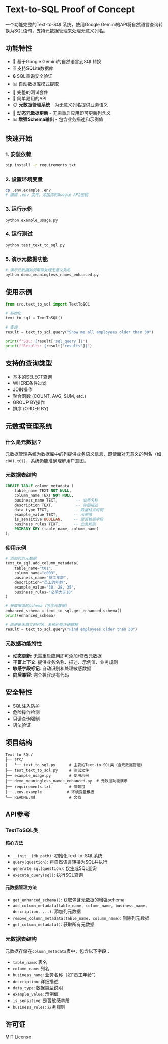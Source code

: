 # Text-to-SQL Proof of Concept

一个功能完整的Text-to-SQL系统，使用Google Gemini的API将自然语言查询转换为SQL语句，支持元数据管理来处理无意义列名。

## 功能特性

- 🤖 基于Google Gemini的自然语言到SQL转换
- 🗄️ 支持SQLite数据库
- 🔒 SQL查询安全验证
- 📊 自动数据库模式提取
- 🧪 完整的测试套件
- 🎯 简单易用的API
- 📋 **元数据管理系统** - 为无意义列名提供业务语义
- 🔄 **动态元数据更新** - 无需重启应用即可更新列含义
- 📊 **增强Schema输出** - 包含业务描述和示例值

## 快速开始

### 1. 安装依赖

```bash
pip install -r requirements.txt
```

### 2. 设置环境变量

```bash
cp .env.example .env
# 编辑 .env 文件，添加你的Google API密钥
```

### 3. 运行示例

```bash
python example_usage.py
```

### 4. 运行测试

```bash
python test_text_to_sql.py
```

### 5. 演示元数据功能

```bash
# 演示元数据如何帮助处理无意义列名
python demo_meaningless_names_enhanced.py
```

## 使用示例

```python
from src.text_to_sql import TextToSQL

# 初始化
text_to_sql = TextToSQL()

# 查询
result = text_to_sql.query("Show me all employees older than 30")

print(f"SQL: {result['sql_query']}")
print(f"Results: {result['results']}")
```

## 支持的查询类型

- 基本的SELECT查询
- WHERE条件过滤
- JOIN操作
- 聚合函数 (COUNT, AVG, SUM, etc.)
- GROUP BY操作
- 排序 (ORDER BY)

## 元数据管理系统

### 什么是元数据？

元数据管理系统为数据库中的列提供业务语义信息，即使面对无意义的列名（如`c001`, `t01`），系统仍能准确理解用户意图。

### 元数据表结构

```sql
CREATE TABLE column_metadata (
    table_name TEXT NOT NULL,
    column_name TEXT NOT NULL,
    business_name TEXT,        -- 业务名称
    description TEXT,          -- 详细描述
    data_type TEXT,           -- 数据格式说明
    example_value TEXT,       -- 示例值
    is_sensitive BOOLEAN,     -- 是否敏感字段
    business_rules TEXT,      -- 业务规则
    PRIMARY KEY (table_name, column_name)
);
```

### 使用示例

```python
# 添加列的元数据
text_to_sql.add_column_metadata(
    table_name="t01",
    column_name="c003",
    business_name="员工年龄",
    description="员工的年龄",
    example_value="30, 28, 35",
    business_rules="必须大于18"
)

# 获取增强的schema（包含元数据）
enhanced_schema = text_to_sql.get_enhanced_schema()
print(enhanced_schema)

# 即使是无意义的列名，系统仍能正确理解
result = text_to_sql.query("Find employees older than 30")
```

### 元数据功能特性

- **动态更新**: 无需重启应用即可添加/修改元数据
- **丰富上下文**: 提供业务名称、描述、示例值、业务规则
- **敏感字段标记**: 自动识别和处理敏感数据
- **向后兼容**: 完全兼容现有代码

## 安全特性

- SQL注入防护
- 危险操作检测
- 只读查询强制
- 语法验证

## 项目结构

```
Text-to-SQL/
├── src/
│   └── text_to_sql.py      # 主要的Text-to-SQL类（含元数据管理）
├── test_text_to_sql.py     # 测试文件
├── example_usage.py        # 使用示例
├── demo_meaningless_names_enhanced.py  # 元数据功能演示
├── requirements.txt        # 依赖包
├── .env.example           # 环境变量模板
└── README.md               # 文档
```

## API参考

### TextToSQL类

#### 核心方法

- `__init__(db_path)`: 初始化Text-to-SQL系统
- `query(question)`: 将自然语言转换为SQL并执行
- `generate_sql(question)`: 仅生成SQL查询
- `execute_query(sql)`: 执行SQL查询

#### 元数据管理方法

- `get_enhanced_schema()`: 获取包含元数据的增强schema
- `add_column_metadata(table_name, column_name, business_name, description, ...)`: 添加列元数据
- `remove_column_metadata(table_name, column_name)`: 删除列元数据
- `get_column_metadata()`: 获取所有元数据

### 元数据表结构

元数据存储在`column_metadata`表中，包含以下字段：

- `table_name`: 表名
- `column_name`: 列名
- `business_name`: 业务名称（如"员工年龄"）
- `description`: 详细描述
- `data_type`: 数据类型说明
- `example_value`: 示例值
- `is_sensitive`: 是否敏感字段
- `business_rules`: 业务规则

## 许可证

MIT License
